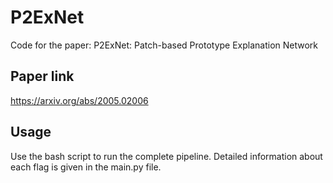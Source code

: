 # P2ExNet
Code for the paper: P2ExNet: Patch-based Prototype Explanation Network

## Paper link

https://arxiv.org/abs/2005.02006

## Usage

Use the bash script to run the complete pipeline. Detailed information about each flag is given in the main.py file.
